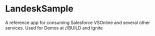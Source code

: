 # LandeskSample
A reference app for consuming Salesforce VSOnline and several other services. Used for Demos at //BUILD and Ignite
